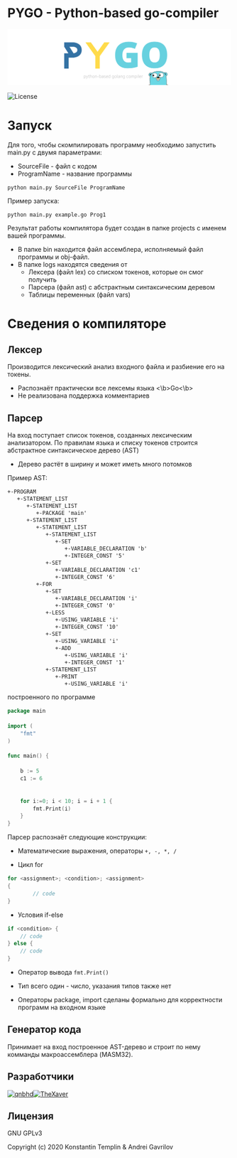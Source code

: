 # PYGO - Python-based go-compiler

![Logotype](https://github.com/qnbhd/pygo/blob/master/misc/logo.png)

![License](https://img.shields.io/github/license/qnbhd/pygo)

# Запуск

Для того, чтобы скомпилировать программу необходимо запустить main.py с двумя параметрами:
+ SourceFile - файл с кодом
+ ProgramName - название программы 

```
python main.py SourceFile ProgramName
```

Пример запуска:

```
python main.py example.go Prog1
```

Результат работы компилятора будет создан в папке projects с именем вашей программы.

+ В папке bin находится файл ассемблера, исполняемый файл программы и obj-файл.
+ В папке logs находятся сведения от
  + Лексера (файл lex) cо списком токенов, которые он смог получить
  + Парсера (файл ast) с абстрактным синтаксическим деревом
  + Таблицы переменных (файл vars)
  

# Сведения о компиляторе

## Лексер

Производится лексический анализ входного файла и разбиение его на токены.

+ Распознаёт практически все лексемы языка <\b>Go<\b>
+ Не реализована поддержка комментариев


## Парсер

На вход поступает список токенов, созданных лексическим анализатором. По правилам языка и списку токенов строится
абстрактное синтаксическое дерево (AST)

+ Дерево растёт в ширину и может иметь много потомков

Пример AST:

```
+-PROGRAM 
   +-STATEMENT_LIST 
      +-STATEMENT_LIST 
         +-PACKAGE 'main'
      +-STATEMENT_LIST 
         +-STATEMENT_LIST 
            +-STATEMENT_LIST 
               +-SET 
                  +-VARIABLE_DECLARATION 'b'
                  +-INTEGER_CONST '5'
            +-SET 
               +-VARIABLE_DECLARATION 'c1'
               +-INTEGER_CONST '6'
         +-FOR 
            +-SET 
               +-VARIABLE_DECLARATION 'i'
               +-INTEGER_CONST '0'
            +-LESS 
               +-USING_VARIABLE 'i'
               +-INTEGER_CONST '10'
            +-SET 
               +-USING_VARIABLE 'i'
               +-ADD 
                  +-USING_VARIABLE 'i'
                  +-INTEGER_CONST '1'
            +-STATEMENT_LIST 
               +-PRINT 
                  +-USING_VARIABLE 'i'

```

построенного по программе

```go
package main

import (
    "fmt"
)

func main() {

    b := 5
    c1 := 6


    for i:=0; i < 10; i = i + 1 {
        fmt.Print(i)
    }
}
```

Парсер распознаёт следующие конструкции:

+ Математические выражения, операторы ```+, -, *, /```

+ Цикл for
```go
for <assignment>; <condition>; <assignment> 
{
        // code
}
```

+ Условия if-else
```go
if <condition> {
    // code
} else {
    // code
}
```

+ Оператор вывода ```fmt.Print()```

- Тип всего один - число, указания типов также нет

+ Операторы package, import сделаны формально для корректности программ на входном языке


## Генератор кода

Принимает на вход построенное AST-дерево и строит по нему комманды макроассемблера (MASM32).


## Разработчики

[<img alt="qnbhd" src="https://avatars0.githubusercontent.com/u/6369915?s=117&u=c1f9b58a96ebf950b2547b67fc06f54f5a8fa7a3" width="117">](https://github.com/qnbhd)[<img alt="TheXaver" src="https://avatars0.githubusercontent.com/u/18555344?s=117&u=2cf5d9e4ad349d7c16b5e59bc0382d98a90860a9" width="117">](https://github.com/TheXaver)

## Лицензия

GNU GPLv3


Copyright (c) 2020 Konstantin Templin & Andrei Gavrilov
